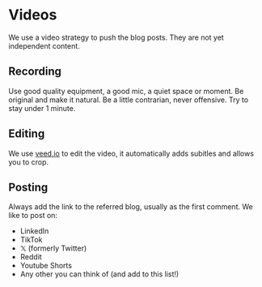 # Videos

We use a video strategy to push the blog posts. They are not yet independent content.

## Recording
Use good quality equipment, a good mic, a quiet space or moment. 
Be original and make it natural.
Be a little contrarian, never offensive.
Try to stay under 1 minute.

## Editing
We use [veed.io](https://www.veed.io) to edit the video, it automatically adds subitles and allows you to crop.

## Posting
Always add the link to the referred blog, usually as the first comment.
We like to post on:
 - LinkedIn
 - TikTok
 - 𝕏 (formerly Twitter)
 - Reddit
 - Youtube Shorts
 - Any other you can think of (and add to this list!)

